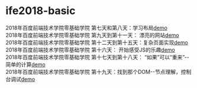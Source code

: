 # ife2018-basic
2018年百度前端技术学院零基础学院
第七天和第八天：学习布局[demo](http://laginalin.github.io/ife2018-basic/layout.html)<br />
2018年百度前端技术学院零基础学院 第九天到第十一天： 漂亮的网站[demo](http://laginalin.github.io/ife2018-basic/index.html)<br />
2018年百度前端技术学院零基础学院 第十二天到第十五天：复杂页面实现[demo](http://laginalin.github.io/ife2018-basic/chat.html)<br />
2018年百度前端技术学院零基础学院 第十六天： 开始感受JS的乐趣[demo](http://laginalin.github.io/ife2018-basic/resume.html)<br />
2018年百度前端技术学院零基础学院 第十七天到第十八天： “如果”可以“重来”--简单的计算[demo](http://laginalin.github.io/ife2018-basic/js_16.html)<br />
2018年百度前端技术学院零基础学院 第十九天：找到那个DOM--节点理解，控制台调试[demo](http://laginalin.github.io/ife2018-basic/js-19.html)<br />


